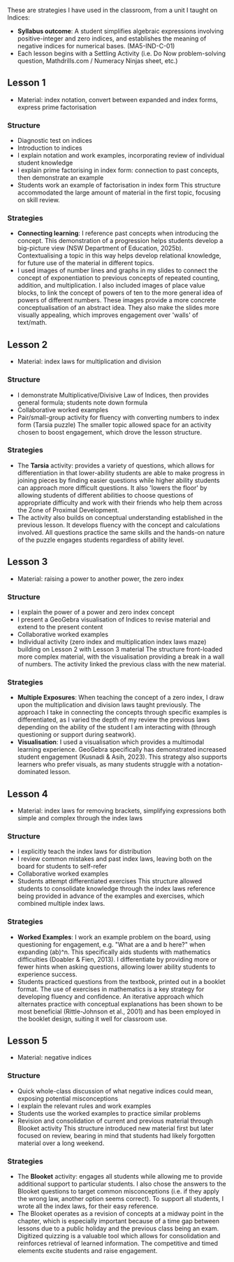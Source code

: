 These are strategies I have used in the classroom, from a unit I taught on Indices:

* **Syllabus outcome**: A student simplifies algebraic expressions involving positive-integer and zero indices, and establishes the meaning of negative indices for numerical bases.
(MA5-IND-C-01)
* Each lesson begins with a Settling Activity (i.e. Do Now problem-solving question, Mathdrills.com / Numeracy Ninjas sheet, etc.)

## Lesson 1
* Material: index notation, convert between expanded and index forms, express prime factorisation
### Structure
- Diagnostic test on indices
- Introduction to indices
- I explain notation and work examples, incorporating review of individual student knowledge
- I explain prime factorising in index form: connection to past concepts, then demonstrate an example
- Students work an example of factorisation in index form
This structure accommodated the large amount of material in the first topic, focusing on skill review.
### Strategies
* **Connecting learning**: I reference past concepts when introducing the concept. This demonstration of a progression helps students develop a big-picture view (NSW Department of Education, 2025b). Contextualising a topic in this way helps develop relational knowledge, for future use of the material in different topics.
* I used images of number lines and graphs in my slides to connect the concept of exponentiation to previous concepts of repeated counting, addition, and multiplication. I also included images of place value blocks, to link the concept of powers of ten to the more general idea of powers of different numbers. These images provide a more concrete conceptualisation of an abstract idea. They also make the slides more visually appealing, which improves engagement over 'walls' of text/math.



## Lesson 2
* Material: index laws for multiplication and division
### Structure
- I demonstrate Multiplicative/Divisive Law of Indices, then provides general formula; students note down formula
- Collaborative worked examples
- Pair/small-group activity for fluency with converting numbers to index form (Tarsia puzzle)
The smaller topic allowed space for an activity chosen to boost engagement, which drove the lesson structure.
### Strategies
* The **Tarsia** activity: provides a variety of questions, which allows for differentiation in that lower-ability students are able to make progress in joining pieces by finding easier questions while higher ability students can approach more difficult questions. It also 'lowers the floor' by allowing students of different abilities to choose questions of appropriate difficulty and work with their friends who help them across the Zone of Proximal Development.
* The activity also builds on conceptual understanding established in the previous lesson. It develops fluency with the concept and calculations involved. All questions practice the same skills and the hands-on nature of the puzzle engages students regardless of ability level.



## Lesson 3
* Material: raising a power to another power, the zero index
### Structure
- I explain the power of a power and zero index concept
- I present a GeoGebra visualisation of Indices to revise material and extend to the present content
- Collaborative worked examples
- Individual activity (zero index and multiplication index laws maze) building on Lesson 2 with Lesson 3 material
The structure front-loaded more complex material, with the visualisation providing a break in a wall of numbers. The activity linked the previous class with the new material.
### Strategies
* **Multiple Exposures**: When teaching the concept of a zero index, I draw upon the multiplication and division laws taught previously. The approach I take in connecting the concepts through specific examples is differentiated, as I varied the depth of my review the previous laws depending on the ability of the student I am interacting with (through questioning or support during seatwork).
* **Visualisation**: I used a visualisation which provides a multimodal learning experience. GeoGebra specifically has demonstrated increased student engagement (Kusnadi & Asih, 2023). This strategy also supports learners who prefer visuals, as many students struggle with a notation-dominated lesson.


## Lesson 4
* Material: index laws for removing brackets, simplifying expressions both simple and complex through the index laws
### Structure
- I explicitly teach the index laws for distribution
- I review common mistakes and past index laws, leaving both on the board for students to self-refer
- Collaborative worked examples
- Students attempt differentiated exercises
This structure allowed students to consolidate knowledge through the index laws reference being provided in advance of the examples and exercises, which combined multiple index laws.
### Strategies
* **Worked Examples**:  I work an example problem on the board, using questioning for engagement, e.g. "What are a and b here?" when expanding (ab)^n. This specifically aids students with mathematics difficulties (Doabler & Fien, 2013). I differentiate by providing more or fewer hints when asking questions, allowing lower ability students to experience success.
* Students practiced questions from the textbook, printed out in a booklet format. The use of exercises in mathematics is a key strategy for developing fluency and confidence. An iterative approach which alternates practice with conceptual explanations has been shown to be most beneficial (Rittle-Johnson et al., 2001) and has been employed in the booklet design, suiting it well for classroom use. 



## Lesson 5
* Material: negative indices
### Structure
- Quick whole-class discussion of what negative indices could mean, exposing potential misconceptions
- I explain the relevant rules and work examples
- Students use the worked examples to practice similar problems
- Revision and consolidation of current and previous material through Blooket activity
This structure introduced new material first but later focused on review, bearing in mind that students had likely forgotten material over a long weekend.
### Strategies
* The **Blooket** activity: engages all students while allowing me to provide additional support to particular students. I also chose the answers to the Blooket questions to target common misconceptions (i.e. if they apply the wrong law, another option seems correct). To support all students, I wrote all the index laws, for their easy reference. 
* The Blooket operates as a revision of concepts at a midway point in the chapter, which is especially important because of a time gap between lessons due to a public holiday and the previous class being an exam. Digitized quizzing is a valuable tool which allows for consolidation and reinforces retrieval of learned information. The competitive and timed elements excite students and raise engagement.
